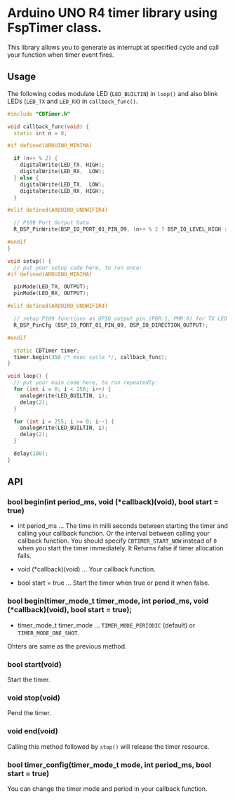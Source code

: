 # Arduino UNO R4 timer library using FspTimer class.

This library allows you to generate as interrupt at specified cycle and call your function when timer event fires.

## Usage

The following codes modulate LED (`LED_BUILTIN`) in `loop()` and also blink LEDs (`LED_TX` and `LED_RX`) in `callback_func()`.

```C++
#include "CBTimer.h"

void callback_func(void) {
  static int n = 0;

#if defined(ARDUINO_MINIMA)

  if (n++ % 2) {
    digitalWrite(LED_TX, HIGH);
    digitalWrite(LED_RX,  LOW);
  } else {
    digitalWrite(LED_TX,  LOW);
    digitalWrite(LED_RX, HIGH);
  }

#elif defined(ARDUINO_UNOWIFIR4)

  // P109 Port Output Data
  R_BSP_PinWrite(BSP_IO_PORT_01_PIN_09, (n++ % 2 ? BSP_IO_LEVEL_HIGH : BSP_IO_LEVEL_LOW));

#endif
}

void setup() {
  // put your setup code here, to run once:
#if defined(ARDUINO_MINIMA)

  pinMode(LED_TX, OUTPUT);
  pinMode(LED_RX, OUTPUT);

#elif defined(ARDUINO_UNOWIFIR4)

  // setup P109 functions as GPIO output pin (PDR:1, PMR:0) for TX LED
  R_BSP_PinCfg (BSP_IO_PORT_01_PIN_09, BSP_IO_DIRECTION_OUTPUT);

#endif

  static CBTimer timer;
  timer.begin(350 /* msec cycle */, callback_func);
}

void loop() {
  // put your main code here, to run repeatedly:
  for (int i = 0; i < 256; i++) {
    analogWrite(LED_BUILTIN, i);
    delay(2);
  }

  for (int i = 255; i >= 0; i--) {
    analogWrite(LED_BUILTIN, i);
    delay(2);
  }

  delay(100);
}
```

## API

### bool begin(int period_ms, void (*callback)(void), bool start = true)

- int period_ms ... The time in milli seconds between starting the timer and calling your callback function. Or the interval between calling your callback function. You should specify `CBTIMER_START_NOW` instead of `0` when you start the timer immediately. It Returns false if timer allocation fails.

- void (*callback)(void) ... Your callback function.

- bool start = true ... Start the timer when true or pend it when false.

### bool begin(timer_mode_t timer_mode, int period_ms, void (*callback)(void), bool start = true);

- timer_mode_t timer_mode ... `TIMER_MODE_PERIODIC` (default) or `TIMER_MODE_ONE_SHOT`.

Ohters are same as the previous method.

### bool start(void)
Start the timer.

### void stop(void)
Pend the timer.

### void end(void)
Calling this method followed by `stop()` will release the timer resource.

### bool timer_config(timer_mode_t mode, int period_ms, bool start = true)

You can change the timer mode and period in your callback function.
